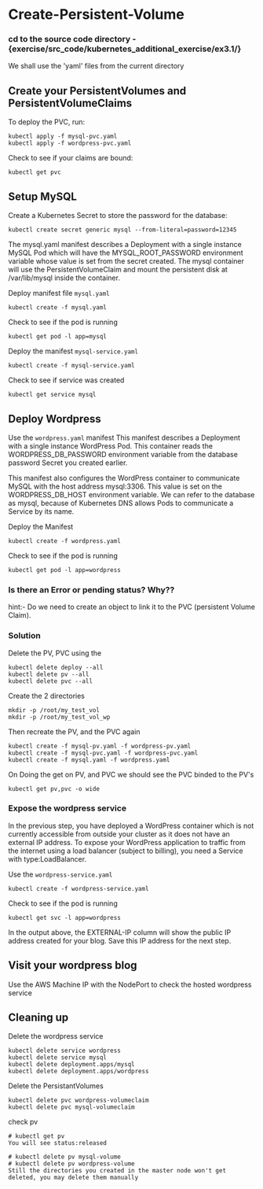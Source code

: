 # Create-Persistent-Volume

### cd to the source code directory - {exercise/src_code/kubernetes_additional_exercise/ex3.1/}


We shall use the 'yaml' files from the current directory

## Create your PersistentVolumes and PersistentVolumeClaims

To deploy the PVC, run:

```
kubectl apply -f mysql-pvc.yaml
kubectl apply -f wordpress-pvc.yaml
```

Check to see if your claims are bound:

```
kubectl get pvc
```

## Setup MySQL

Create a Kubernetes Secret to store the password for the database:

```
kubectl create secret generic mysql --from-literal=password=12345
```

The mysql.yaml manifest describes a Deployment with a single instance MySQL Pod which will have the MYSQL_ROOT_PASSWORD environment variable whose value is set from the secret created. The mysql container will use the PersistentVolumeClaim and mount the persistent disk at /var/lib/mysql inside the container.


Deploy manifest file `mysql.yaml`

```
kubectl create -f mysql.yaml
```

Check to see if the pod is running

```
kubectl get pod -l app=mysql
```

Deploy the manifest `mysql-service.yaml`

```
kubectl create -f mysql-service.yaml
```

Check to see if service was created

```
kubectl get service mysql
```

## Deploy Wordpress

Use the `wordpress.yaml` manifest
This manifest describes a Deployment with a single instance WordPress Pod. This container reads the WORDPRESS_DB_PASSWORD environment variable from the database password Secret you created earlier.

This manifest also configures the WordPress container to communicate MySQL with the host address mysql:3306. This value is set on the WORDPRESS_DB_HOST environment variable. We can refer to the database as mysql, because of Kubernetes DNS allows Pods to communicate a Service by its name.

Deploy the Manifest

```
kubectl create -f wordpress.yaml
```

Check to see if the pod is running

```
kubectl get pod -l app=wordpress
```

### Is there an Error or pending status? Why??
hint:- Do we need to create an object to link it to the PVC (persistent Volume Claim).

### Solution

Delete the PV, PVC using the

```
kubectl delete deploy --all
kubectl delete pv --all
kubectl delete pvc --all
```

Create the 2 directories

```
mkdir -p /root/my_test_vol
mkdir -p /root/my_test_vol_wp
```

Then recreate the PV, and the PVC again

```
kubectl create -f mysql-pv.yaml -f wordpress-pv.yaml
kubectl create -f mysql-pvc.yaml -f wordpress-pvc.yaml
kubectl create -f mysql.yaml -f wordpress.yaml
```

On Doing the get on PV, and PVC we should see the PVC binded to the PV's

```
kubectl get pv,pvc -o wide
```

### Expose the wordpress service

In the previous step, you have deployed a WordPress container which is not currently accessible from outside your cluster as it does not have an external IP address. To expose your WordPress application to traffic from the internet using a load balancer (subject to billing), you need a Service with type:LoadBalancer.

Use the `wordpress-service.yaml`

```
kubectl create -f wordpress-service.yaml
```

Check to see if the pod is running

```
kubectl get svc -l app=wordpress
```

In the output above, the EXTERNAL-IP column will show the public IP address created for your blog. Save this IP address for the next step.

## Visit your wordpress blog

Use the AWS Machine IP with the NodePort to check the hosted wordpress service

## Cleaning up

Delete the wordpress service

```
kubectl delete service wordpress
kubectl delete service mysql
kubectl delete deployment.apps/mysql
kubectl delete deployment.apps/wordpress
```

Delete the PersistantVolumes

```
kubectl delete pvc wordpress-volumeclaim
kubectl delete pvc mysql-volumeclaim
```

check pv

```
# kubectl get pv
You will see status:released

# kubectl delete pv mysql-volume
# kubectl delete pv wordpress-volume
Still the directories you created in the master node won't get deleted, you may delete them manually
```
